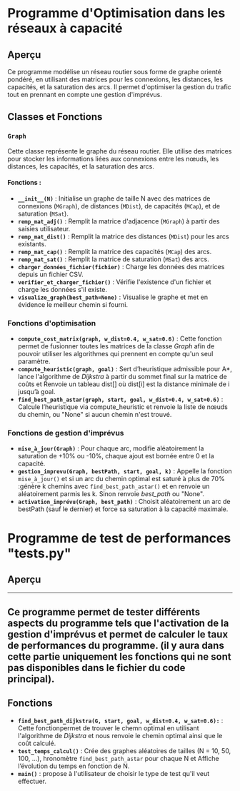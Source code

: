 # Programme d'Optimisation dans les réseaux à capacité



## Aperçu
Ce programme modélise un réseau routier sous forme de graphe orienté pondéré, en utilisant des matrices pour les connexions, les distances, les capacités, et la saturation des arcs. Il permet d'optimiser la gestion du trafic tout en prennant en compte une gestion d'imprévus.



## Classes et Fonctions

### `Graph`
Cette classe représente le graphe du réseau routier. Elle utilise des matrices pour stocker les informations liées aux connexions entre les nœuds, les distances, les capacités, et la saturation des arcs.

#### Fonctions :
- **`__init__(N)`** : Initialise un graphe de taille N avec des matrices de connexions (`MGraph`), de distances (`MDist`), de capacités (`MCap`), et de saturation (`MSat`).
- **`remp_mat_adj()`** : Remplit la matrice d'adjacence (`MGraph`) à partir des saisies utilisateur.
- **`remp_mat_dist()`** : Remplit la matrice des distances (`MDist`) pour les arcs existants.
- **`remp_mat_cap()`** : Remplit la matrice des capacités (`MCap`) des arcs.
- **`remp_mat_sat()`** : Remplit la matrice de saturation (`MSat`) des arcs.
- **`charger_données_fichier(fichier)`** : Charge les données des matrices depuis un fichier CSV.
- **`verifier_et_charger_fichier()`** : Vérifie l'existence d'un fichier et charge les données s'il existe.
- **`visualize_graph(best_path=None)`** : Visualise le graphe et met en évidence le meilleur chemin si fourni.

### Fonctions d'optimisation

- **`compute_cost_matrix(graph, w_dist=0.4, w_sat=0.6)`** : Cette fonction permet de fusionner toutes les matrices de la classe *Graph* afin de pouvoir utiliser les algorithmes qui prennent en compte qu'un seul paramètre.
- **`compute_heuristic(graph, goal)`** : Sert d’heuristique admissible pour A*, lance l'algorithme de *Dijkstra* à partir du sommet final sur la matrice de coûts et Renvoie un tableau dist[] où dist[i] est la distance minimale de i jusqu’à goal.
- **`find_best_path_astar(graph, start, goal, w_dist=0.4, w_sat=0.6)`** : Calcule l’heuristique via compute_heuristic et renvoie la liste de nœuds du chemin, ou "None" si aucun chemin n'est trouvé.


### Fonctions de gestion d'imprévus
- **`mise_à_jour(Graph)`** : Pour chaque arc, modifie aléatoirement la saturation de +10% ou -10%, chaque ajout est bornée entre 0 et la capacité.
- **`gestion_imprevu(Graph, bestPath, start, goal, k)`** : Appelle la fonction `mise_à_jour()` et si un arc du chemin optimal est saturé à plus de 70% :génère k chemins avec `find_best_path_astar()` et en renvoie un aléatoirement parmis les k. Sinon renvoie *best_path* ou "None".
- **`activation_imprévu(Graph, best_path)`** : Choisit aléatoirement un arc de bestPath (sauf le dernier) et force sa saturation à la capacité maximale.



#  Programme de test de performances "tests.py" 

## Aperçu
---
Ce programme permet de tester différents aspects du programme tels que l'activation de la gestion d'imprévus et permet de calculer le taux de performances du programme.
(il y aura dans cette partie uniquement les fonctions qui ne sont pas disponibles dans le fichier du code principal).
---

## Fonctions


- **`find_best_path_dijkstra(G, start, goal, w_dist=0.4, w_sat=0.6):`** : Cette fonctionpermet de trouver le chemn optimal en utilisant l'algorithme de *Dijkstra* et nous renvoie le chemin optimal ainsi que le coût calculé.
- **`test_temps_calcul()`** : Crée des graphes aléatoires de tailles (N = 10, 50, 100, …), hronomètre `find_best_path_astar` pour chaque N et Affiche l’évolution du temps en fonction de N.
- **`main()`** : propose à l'utilisateur de choisir le type de test qu'il veut effectuer. 






